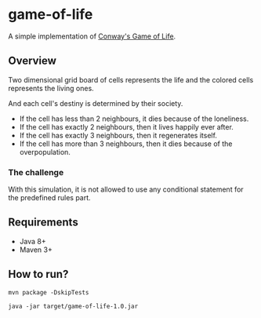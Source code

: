 # game-of-life
A simple implementation of [Conway's Game of Life](https://en.wikipedia.org/wiki/Conway's_Game_of_Life).

## Overview
Two dimensional grid board of cells represents the life and the colored cells represents the living ones.

And each cell's destiny is determined by their society.

* If the cell has less than 2 neighbours, it dies because of the loneliness.
* If the cell has exactly 2 neighbours, then it lives happily ever after.
* If the cell has exactly 3 neighbours, then it regenerates itself.
* If the cell has more than 3 neighbours, then it dies because of the overpopulation.

### The challenge

With this simulation, it is not allowed to use any conditional statement for the predefined rules part.

## Requirements
* Java 8+
* Maven 3+

## How to run?

`mvn package -DskipTests`

`java -jar target/game-of-life-1.0.jar`

